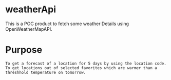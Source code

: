 # weatherApi
This is a POC product to fetch some weather Details using OpenWeatherMapAPI.
# Purpose
    To get a forecast of a location for 5 days by using the location code.
    To get locations out of selected favorites which are warmer than a threshhold temperature on tomorrow. 
